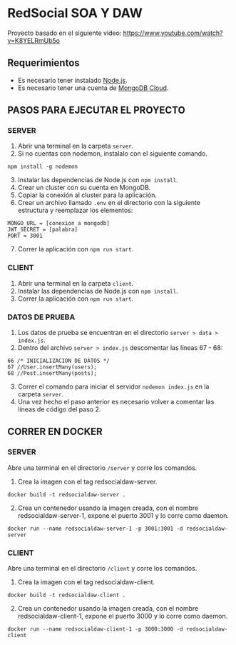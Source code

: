 # RedSocial SOA Y DAW

Proyecto basado en el siguiente video: <https://www.youtube.com/watch?v=K8YELRmUb5o>

## Requerimientos

- Es necesario tener instalado [Node.js](https://nodejs.org/en).
- Es necesario tener una cuenta de [MongoDB Cloud](https://account.mongodb.com/account/login?nStitch=https%3A%2F%2Fservices.cloud.mongodb.com%2Fgroups%2F65d55d88e22629010aa7aa61%2Fapps).

## PASOS PARA EJECUTAR EL PROYECTO

### SERVER

  1. Abrir una terminal en la carpeta `server`.
  2. Si no cuentas con nodemon, instalalo con el siguiente comando.

    npm install -g nodemon
  
  3. Instalar las dependencias de Node.js con `npm install`.
  4. Crear un cluster con su cuenta en MongoDB.
  5. Copiar la conexión al cluster para la aplicación.
  6. Crear un archivo llamado `.env` en el directorio con la siguiente estructura y reemplazar los elementos:

    MONGO_URL = [conexion a mongodb]
    JWT_SECRET = [palabra]
    PORT = 3001

  7. Correr la aplicación con `npm run start`.

### CLIENT

  1. Abrir una terminal en la carpeta `client`.
  2. Instalar las dependencias de Node.js con `npm install`.
  3. Correr la aplicación con `npm run start`.

### DATOS DE PRUEBA

  1. Los datos de prueba se encuentran en el directorio `server > data > index.js`.
  2. Dentro del archivo `server > index.js` descomentar las líneas 67 - 68:<br>

    66 /* INICIALIZACION DE DATOS */
    67 //User.insertMany(users);
    68 //Post.insertMany(posts);

  3. Correr el comando para iniciar el servidor `nodemon index.js` en la carpeta `server`.
  4. Una vez hecho el paso anterior es necesario volver a comentar las líneas de código del paso 2.

## CORRER EN DOCKER

### SERVER

Abre una terminal en el directorio `/server` y corre los comandos.

  1. Crea la imagen con el tag redsocialdaw-server.

    docker build -t redsocialdaw-server .
  
  2. Crea un contenedor  usando la imagen creada, con el nombre redsocialdaw-server-1, expone el puerto 3001 y lo corre como daemon.

    docker run --name redsocialdaw-server-1 -p 3001:3001 -d redsocialdaw-server

### CLIENT

Abre una terminal en el directorio `/client` y corre los comandos.

  1. Crea la imagen con el tag redsocialdaw-client.

    docker build -t redsocialdaw-client .
  
  2. Crea un contenedor  usando la imagen creada, con el nombre redsocialdaw-client-1, expone el puerto 3000 y lo corre como daemon.

    docker run --name redsocialdaw-client-1 -p 3000:3000 -d redsocialdaw-client

